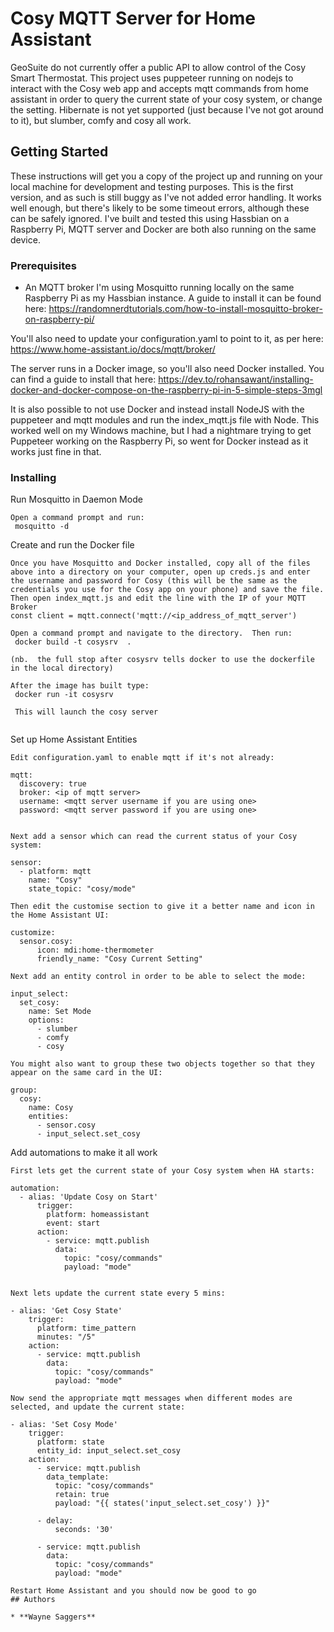 # Cosy MQTT Server for Home Assistant

GeoSuite do not currently offer a public API to allow control of the Cosy Smart Thermostat.  This project uses puppeteer running on nodejs to interact with the Cosy web app and accepts mqtt commands from home assistant in order to query the current state of your cosy system, or change the setting.  Hibernate is not yet supported (just because I've not got around to it), but slumber, comfy and cosy all work.

## Getting Started

These instructions will get you a copy of the project up and running on your local machine for development and testing purposes. This is the first version, and as such is still buggy as I've not added error handling.  It works well enough, but there's likely to be some timeout errors, although these can be safely ignored.  I've built and tested this using Hassbian on a Raspberry Pi, MQTT server and Docker are both also running on the same device.

### Prerequisites

 - An MQTT broker
 I'm using Mosquitto running locally on the same Raspberry Pi as my Hassbian instance.  A guide to install it can be found here:
https://randomnerdtutorials.com/how-to-install-mosquitto-broker-on-raspberry-pi/

You'll also need to update your configuration.yaml to point to it, as per here:
https://www.home-assistant.io/docs/mqtt/broker/

The server runs in a Docker image, so you'll also need Docker installed. You can find a guide to install that here:
https://dev.to/rohansawant/installing-docker-and-docker-compose-on-the-raspberry-pi-in-5-simple-steps-3mgl

It is also possible to not use Docker and instead install NodeJS with the puppeteer and mqtt modules and run the index_mqtt.js file with Node.  This worked well on my Windows machine, but I had a nightmare trying to get Puppeteer working on the Raspberry Pi, so went for Docker instead as it works just fine in that.

### Installing

Run Mosquitto in Daemon Mode

```
Open a command prompt and run:
 mosquitto -d
```

Create and run the Docker file

```
Once you have Mosquitto and Docker installed, copy all of the files above into a directory on your computer, open up creds.js and enter the username and password for Cosy (this will be the same as the credentials you use for the Cosy app on your phone) and save the file.  Then open index_mqtt.js and edit the line with the IP of your MQTT Broker
const client = mqtt.connect('mqtt://<ip_address_of_mqtt_server')

Open a command prompt and navigate to the directory.  Then run:
 docker build -t cosysrv  .

(nb.  the full stop after cosysrv tells docker to use the dockerfile in the local directory) 

After the image has built type:
 docker run -it cosysrv 
 
 This will launch the cosy server


```

Set up Home Assistant Entities

```
Edit configuration.yaml to enable mqtt if it's not already:

mqtt:
  discovery: true
  broker: <ip of mqtt server>
  username: <mqtt server username if you are using one>
  password: <mqtt server password if you are using one>


Next add a sensor which can read the current status of your Cosy system:

sensor:
  - platform: mqtt
    name: "Cosy"
    state_topic: "cosy/mode"

Then edit the customise section to give it a better name and icon in the Home Assistant UI:

customize:
  sensor.cosy:
      icon: mdi:home-thermometer
      friendly_name: "Cosy Current Setting"

Next add an entity control in order to be able to select the mode:

input_select:
  set_cosy:
    name: Set Mode
    options:
      - slumber
      - comfy
      - cosy

You might also want to group these two objects together so that they appear on the same card in the UI:

group:
  cosy:
    name: Cosy
    entities:
      - sensor.cosy
      - input_select.set_cosy

```
Add automations to make it all work

```
First lets get the current state of your Cosy system when HA starts:

automation:
  - alias: 'Update Cosy on Start'
      trigger:  
        platform: homeassistant
        event: start
      action:
        - service: mqtt.publish
          data:
            topic: "cosy/commands"
            payload: "mode"


Next lets update the current state every 5 mins:

- alias: 'Get Cosy State'
    trigger:  
      platform: time_pattern
      minutes: "/5"
    action:
      - service: mqtt.publish
        data:
          topic: "cosy/commands"
          payload: "mode"

Now send the appropriate mqtt messages when different modes are selected, and update the current state:

- alias: 'Set Cosy Mode'
    trigger:
      platform: state
      entity_id: input_select.set_cosy
    action:
      - service: mqtt.publish
        data_template:
          topic: "cosy/commands"
          retain: true
          payload: "{{ states('input_select.set_cosy') }}"
      
      - delay:
          seconds: '30'
      
      - service: mqtt.publish
        data:
          topic: "cosy/commands"
          payload: "mode"

Restart Home Assistant and you should now be good to go
## Authors

* **Wayne Saggers** 



